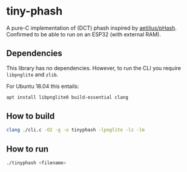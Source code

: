 # tiny-phash
A pure-C implementation of (DCT) phash inspired by [aetilius/pHash](https://github.com/aetilius/pHash). Confirmed to be able to run on an ESP32 (with external RAM).

## Dependencies
This library has no dependencies. However, to run the CLI you require `libpnglite` and `zlib`.

For Ubuntu 18.04 this entails:
```bash
apt install libpnglite0 build-essential clang
```

## How to build

```bash
clang ./cli.c -O2 -g -o tinyphash -lpnglite -lz -lm
```

## How to run

```bash
./tinyphash <filename>
```
